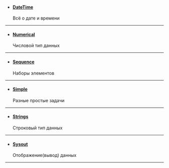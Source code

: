 - #### [DateTime](/source/datetime/datetime.md)

    Всё о дате и времени
---

- #### [Numerical](/source/numerical/numerical.md)

    Числовой тип данных
---

- #### [Sequence](/source/sequence/sequence.md)

    Наборы элементов
---

- #### [Simple](/source/simple/simple.md)

    Разные простые задачи
---

- #### [Strings](/source/strings/strings.md)

    Строковый тип данных
---

- #### [Sysout](/source/sysout/sysout.md)

    Отображение(вывод) данных 
---


